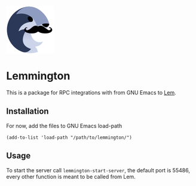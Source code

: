 ![](https://github.com/Sasanidas/lemmigton/blob/master/icon.png)
# Lemmington

This is a package for RPC integrations with from GNU Emacs to  [Lem](https://github.com/lem-project/lem).

## Installation

For now, add the files to GNU Emacs load-path

```elisp
(add-to-list 'load-path "/path/to/lemmington/")

```


## Usage

To start the server call `lemmington-start-server`, the default port is 55486, every other function is meant to be called from Lem.



